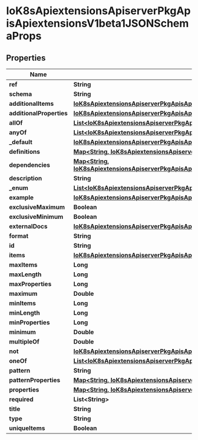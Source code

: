 
# IoK8sApiextensionsApiserverPkgApisApiextensionsV1beta1JSONSchemaProps

## Properties
Name | Type | Description | Notes
------------ | ------------- | ------------- | -------------
**ref** | **String** |  |  [optional]
**schema** | **String** |  |  [optional]
**additionalItems** | [**IoK8sApiextensionsApiserverPkgApisApiextensionsV1beta1JSONSchemaPropsOrBool**](IoK8sApiextensionsApiserverPkgApisApiextensionsV1beta1JSONSchemaPropsOrBool.md) |  |  [optional]
**additionalProperties** | [**IoK8sApiextensionsApiserverPkgApisApiextensionsV1beta1JSONSchemaPropsOrBool**](IoK8sApiextensionsApiserverPkgApisApiextensionsV1beta1JSONSchemaPropsOrBool.md) |  |  [optional]
**allOf** | [**List&lt;IoK8sApiextensionsApiserverPkgApisApiextensionsV1beta1JSONSchemaProps&gt;**](IoK8sApiextensionsApiserverPkgApisApiextensionsV1beta1JSONSchemaProps.md) |  |  [optional]
**anyOf** | [**List&lt;IoK8sApiextensionsApiserverPkgApisApiextensionsV1beta1JSONSchemaProps&gt;**](IoK8sApiextensionsApiserverPkgApisApiextensionsV1beta1JSONSchemaProps.md) |  |  [optional]
**_default** | [**IoK8sApiextensionsApiserverPkgApisApiextensionsV1beta1JSON**](IoK8sApiextensionsApiserverPkgApisApiextensionsV1beta1JSON.md) |  |  [optional]
**definitions** | [**Map&lt;String, IoK8sApiextensionsApiserverPkgApisApiextensionsV1beta1JSONSchemaProps&gt;**](IoK8sApiextensionsApiserverPkgApisApiextensionsV1beta1JSONSchemaProps.md) |  |  [optional]
**dependencies** | [**Map&lt;String, IoK8sApiextensionsApiserverPkgApisApiextensionsV1beta1JSONSchemaPropsOrStringArray&gt;**](IoK8sApiextensionsApiserverPkgApisApiextensionsV1beta1JSONSchemaPropsOrStringArray.md) |  |  [optional]
**description** | **String** |  |  [optional]
**_enum** | [**List&lt;IoK8sApiextensionsApiserverPkgApisApiextensionsV1beta1JSON&gt;**](IoK8sApiextensionsApiserverPkgApisApiextensionsV1beta1JSON.md) |  |  [optional]
**example** | [**IoK8sApiextensionsApiserverPkgApisApiextensionsV1beta1JSON**](IoK8sApiextensionsApiserverPkgApisApiextensionsV1beta1JSON.md) |  |  [optional]
**exclusiveMaximum** | **Boolean** |  |  [optional]
**exclusiveMinimum** | **Boolean** |  |  [optional]
**externalDocs** | [**IoK8sApiextensionsApiserverPkgApisApiextensionsV1beta1ExternalDocumentation**](IoK8sApiextensionsApiserverPkgApisApiextensionsV1beta1ExternalDocumentation.md) |  |  [optional]
**format** | **String** |  |  [optional]
**id** | **String** |  |  [optional]
**items** | [**IoK8sApiextensionsApiserverPkgApisApiextensionsV1beta1JSONSchemaPropsOrArray**](IoK8sApiextensionsApiserverPkgApisApiextensionsV1beta1JSONSchemaPropsOrArray.md) |  |  [optional]
**maxItems** | **Long** |  |  [optional]
**maxLength** | **Long** |  |  [optional]
**maxProperties** | **Long** |  |  [optional]
**maximum** | **Double** |  |  [optional]
**minItems** | **Long** |  |  [optional]
**minLength** | **Long** |  |  [optional]
**minProperties** | **Long** |  |  [optional]
**minimum** | **Double** |  |  [optional]
**multipleOf** | **Double** |  |  [optional]
**not** | [**IoK8sApiextensionsApiserverPkgApisApiextensionsV1beta1JSONSchemaProps**](IoK8sApiextensionsApiserverPkgApisApiextensionsV1beta1JSONSchemaProps.md) |  |  [optional]
**oneOf** | [**List&lt;IoK8sApiextensionsApiserverPkgApisApiextensionsV1beta1JSONSchemaProps&gt;**](IoK8sApiextensionsApiserverPkgApisApiextensionsV1beta1JSONSchemaProps.md) |  |  [optional]
**pattern** | **String** |  |  [optional]
**patternProperties** | [**Map&lt;String, IoK8sApiextensionsApiserverPkgApisApiextensionsV1beta1JSONSchemaProps&gt;**](IoK8sApiextensionsApiserverPkgApisApiextensionsV1beta1JSONSchemaProps.md) |  |  [optional]
**properties** | [**Map&lt;String, IoK8sApiextensionsApiserverPkgApisApiextensionsV1beta1JSONSchemaProps&gt;**](IoK8sApiextensionsApiserverPkgApisApiextensionsV1beta1JSONSchemaProps.md) |  |  [optional]
**required** | **List&lt;String&gt;** |  |  [optional]
**title** | **String** |  |  [optional]
**type** | **String** |  |  [optional]
**uniqueItems** | **Boolean** |  |  [optional]



